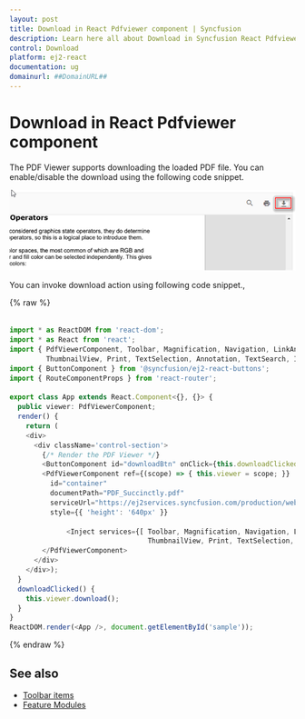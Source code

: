 ```yaml
---
layout: post
title: Download in React Pdfviewer component | Syncfusion
description: Learn here all about Download in Syncfusion React Pdfviewer component of Syncfusion Essential JS 2 and more.
control: Download 
platform: ej2-react
documentation: ug
domainurl: ##DomainURL##
---
```

# Download in React Pdfviewer component

The PDF Viewer supports downloading the loaded PDF file. You can enable/disable the download using the following code snippet.

![Alt text](./images/download.png)

You can invoke download action using following code snippet.,

{% raw %}

```ts

import * as ReactDOM from 'react-dom';
import * as React from 'react';
import { PdfViewerComponent, Toolbar, Magnification, Navigation, LinkAnnotation, BookmarkView,
         ThumbnailView, Print, TextSelection, Annotation, TextSearch, Inject } from '@syncfusion/ej2-react-pdfviewer';
import { ButtonComponent } from '@syncfusion/ej2-react-buttons';
import { RouteComponentProps } from 'react-router';

export class App extends React.Component<{}, {}> {
  public viewer: PdfViewerComponent;
  render() {
    return (
    <div>
      <div className='control-section'>
        {/* Render the PDF Viewer */}
        <ButtonComponent id="downloadBtn" onClick={this.downloadClicked.bind(this)}>Download</ButtonComponent>
        <PdfViewerComponent ref={(scope) => { this.viewer = scope; }}
          id="container"
          documentPath="PDF_Succinctly.pdf"
          serviceUrl="https://ej2services.syncfusion.com/production/web-services/api/pdfviewer"
          style={{ 'height': '640px' }}

              <Inject services={[ Toolbar, Magnification, Navigation, LinkAnnotation, Annotation, BookmarkView,
                                  ThumbnailView, Print, TextSelection, TextSearch]} />
        </PdfViewerComponent>
      </div>
    </div>);
  }
  downloadClicked() {
    this.viewer.download();
  }
}
ReactDOM.render(<App />, document.getElementById('sample'));

```
{% endraw %}

## See also

* [Toolbar items](./toolbar)
* [Feature Modules](./feature-module)